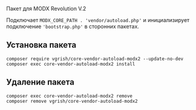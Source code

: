 Пакет для MODX Revolution V.2

Подключает ```MODX_CORE_PATH . 'vendor/autoload.php'``` и инициализирует подключение 
```'bootstrap.php'``` в сторонних пакетах. 

## Установка пакета
```
composer require vgrish/core-vendor-autoload-modx2 --update-no-dev
composer exec core-vendor-autoload-modx2 install
```

## Удаление пакета
```
composer exec core-vendor-autoload-modx2 remove
composer remove vgrish/core-vendor-autoload-modx2
```